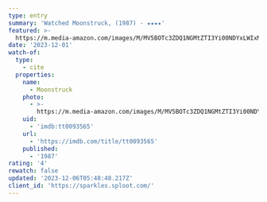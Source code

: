 ```yaml
---
type: entry
summary: 'Watched Moonstruck, (1987) - ★★★★'
featured: >-
  https://m.media-amazon.com/images/M/MV5BOTc3ZDQ1NGMtZTI3Yi00NDYxLWIxMmQtZDg3OGI4ZDdiZWMxXkEyXkFqcGdeQXVyMTUzMDUzNTI3._V1_SX300.jpg
date: '2023-12-01'
watch-of:
  type:
    - cite
  properties:
    name:
      - Moonstruck
    photo:
      - >-
        https://m.media-amazon.com/images/M/MV5BOTc3ZDQ1NGMtZTI3Yi00NDYxLWIxMmQtZDg3OGI4ZDdiZWMxXkEyXkFqcGdeQXVyMTUzMDUzNTI3._V1_SX300.jpg
    uid:
      - 'imdb:tt0093565'
    url:
      - 'https://imdb.com/title/tt0093565'
    published:
      - '1987'
rating: '4'
rewatch: false
updated: '2023-12-06T05:48:48.217Z'
client_id: 'https://sparkles.sploot.com/'
---
```


